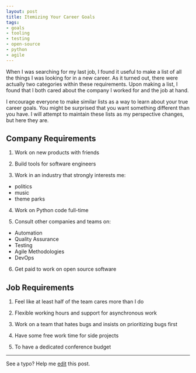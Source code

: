 ```yaml
---
layout: post
title: Itemizing Your Career Goals
tags:
- goals
- tooling
- testing
- open-source
- python
- agile
---
```


When I was searching for my last job, I found it useful to make a list of all the things I was looking for in a new career. As it turned out, there were actually two categories within these requirements. Upon making a list, I found that I both cared about the company I worked for and the job at hand.

I encourage everyone to make similar lists as a way to learn about your true career goals. You might be surprised that you want something different than you have. I will attempt to maintain these lists as my perspective changes, but here they are.

## Company Requirements

1. Work on new products with friends

2. Build tools for software engineers

3. Work in an industry that strongly interests me:
  - politics
  - music
  - theme parks

4. Work on Python code full-time

5. Consult other companies and teams on:
  - Automation
  - Quality Assurance
  - Testing
  - Agile Methodologies
  - DevOps

6. Get paid to work on open source software

## Job Requirements

1. Feel like at least half of the team cares more than I do

2. Flexible working hours and support for asynchronous work

3. Work on a team that hates bugs and insists on prioritizing bugs first

4. Have some free work time for side projects

5. To have a dedicated conference budget

-----

See a typo? Help me [edit](https://github.com/jacebrowning/info/edit/master/{{page.path}}) this post.
